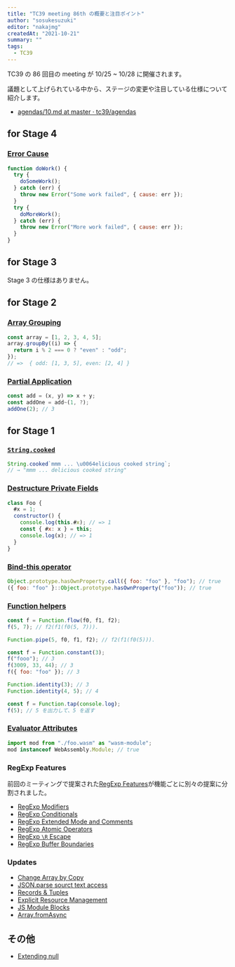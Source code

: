 ```yaml
---
title: "TC39 meeting 86th の概要と注目ポイント"
author: "sosukesuzuki"
editor: "nakajmg"
createdAt: "2021-10-21"
summary: ""
tags:
  - TC39
---
```


TC39 の 86 回目の meeting が 10/25 ~ 10/28 に開催されます。

議題として上げられている中から、ステージの変更や注目している仕様について紹介します。

- [agendas/10.md at master · tc39/agendas](https://github.com/tc39/agendas/blob/master/2021/10.md)

## for Stage 4

### [Error Cause](https://github.com/tc39/proposal-error-cause)

```js
function doWork() {
  try {
    doSomeWork();
  } catch (err) {
    throw new Error("Some work failed", { cause: err });
  }
  try {
    doMoreWork();
  } catch (err) {
    throw new Error("More work failed", { cause: err });
  }
}
```

## for Stage 3

Stage 3 の仕様はありません。

## for Stage 2

### [Array Grouping](https://github.com/tc39/proposal-array-grouping)

```js
const array = [1, 2, 3, 4, 5];
array.groupBy((i) => {
  return i % 2 === 0 ? "even" : "odd";
});
// =>  { odd: [1, 3, 5], even: [2, 4] }
```

### [Partial Application](https://github.com/tc39/proposal-partial-application)

```js
const add = (x, y) => x + y;
const addOne = add~(1, ?);
addOne(2); // 3
```

## for Stage 1

### [`String.cooked`](https://github.com/bathos/proposal-string-cooked)

```js
String.cooked`mmm ... \u0064elicious cooked string`;
// → "mmm ... delicious cooked string"
```

### [Destructure Private Fields](https://github.com/jridgewell/proposal-destructuring-private)

```js
class Foo {
  #x = 1;
  constructor() {
    console.log(this.#x); // => 1
    const { #x: x } = this;
    console.log(x); // => 1
  }
}
```

### [Bind-this operator](https://github.com/js-choi/proposal-bind-this)

```js
Object.prototype.hasOwnProperty.call({ foo: "foo" }, "foo"); // true
({ foo: "foo" }::Object.prototype.hasOwnProperty("foo")); // true
```

### [Function helpers](https://github.com/js-choi/proposal-function-helpers)

```js
const f = Function.flow(f0, f1, f2);
f(5, 7); // f2(f1(f0(5, 7))).
```

```js
Function.pipe(5, f0, f1, f2); // f2(f1(f0(5))).
```

```js
const f = Function.constant(3);
f("fooo"); // 3
f(3009, 33, 44); // 3
f({ foo: "foo" }); // 3
```

```js
Function.identity(3); // 3
Function.identity(4, 5); // 4
```

```js
const f = Function.tap(console.log);
f(5); // 5 を出力して、5 を返す
```

### [Evaluator Attributes](https://github.com/lucacasonato/proposal-evaluator-attributes)

```js
import mod from "./foo.wasm" as "wasm-module";
mod instanceof WebAssembly.Module; // true
```

### RegExp Features

前回のミーティングで提案された[RegExp Features](https://github.com/rbuckton/proposal-regexp-features)が機能ごとに別々の提案に分割されました。

- [RegExp Modifiers](https://github.com/rbuckton/proposal-regexp-modifiers)
- [RegExp Conditionals](https://github.com/rbuckton/proposal-regexp-conditionals)
- [RegExp Extended Mode and Comments](https://github.com/rbuckton/proposal-regexp-x-mode)
- [RegExp Atomic Operators](https://github.com/rbuckton/proposal-regexp-atomic-operators)
- [RegExp `\R` Escape](https://github.com/rbuckton/proposal-regexp-r-escape)
- [RegExp Buffer Boundaries](https://github.com/rbuckton/proposal-regexp-buffer-boundaries)

### Updates

- [Change Array by Copy](https://github.com/tc39/proposal-change-array-by-copy)
- [JSON.parse sourct text access](https://github.com/tc39/proposal-json-parse-with-source)
- [Records & Tuples](https://github.com/tc39/proposal-record-tuple/)
- [Explicit Resource Management](https://github.com/tc39/proposal-explicit-resource-management)
- [JS Module Blocks](https://github.com/tc39/proposal-js-module-blocks)
- [Array.fromAsync](https://github.com/js-choi/proposal-array-from-async)

## その他

- [Extending null](https://github.com/tc39/ecma262/pull/1321)
